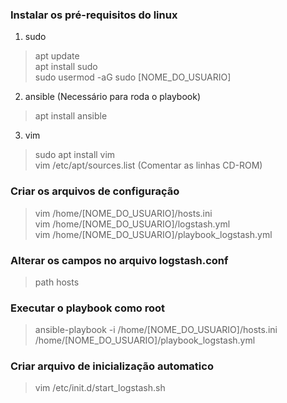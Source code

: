 ### Instalar os pré-requisitos do linux
1) sudo
> apt update<br>
> apt install sudo<br>
> sudo usermod -aG sudo [NOME_DO_USUARIO]

2) ansible (Necessário para roda o playbook)
> apt install ansible

3) vim
> sudo apt install vim<br>
> vim /etc/apt/sources.list (Comentar as linhas CD-ROM)

### Criar os arquivos de configuração
> vim /home/[NOME_DO_USUARIO]/hosts.ini<br>
> vim /home/[NOME_DO_USUARIO]/logstash.yml<br>
> vim /home/[NOME_DO_USUARIO]/playbook_logstash.yml

### Alterar os campos no arquivo logstash.conf
> path
> hosts

### Executar o playbook como root
> ansible-playbook -i /home/[NOME_DO_USUARIO]/hosts.ini /home/[NOME_DO_USUARIO]/playbook_logstash.yml

### Criar arquivo de inicialização automatico
> vim /etc/init.d/start_logstash.sh